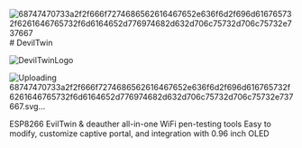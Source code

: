 ![68747470733a2f2f666f7274686562616467652e636f6d2f696d616765732f6261646765732f6d6164652d776974682d632d706c75732d706c75732e737667](https://github.com/user-attachments/assets/f632a9c4-060c-433f-a0f9-dce05c93ffe1)# DevilTwin

![DevilTwinLogo](https://github.com/user-attachments/assets/a33fdfe6-80a0-4047-8104-9c987f20a9c7)

![Uploading 68747470733a2f2f666f7274686562616467<svg xmlns="http://www.w3.org/2000/svg" viewBox="0 0 165 35.23" height="35.23" width="165"><g data-name="Layer 2"><g data-name="Layer 1"><path fill="#c1282d" d="M165 35l-130.33.17v-35L165 0v35z"/><path fill="#ef4041" d="M0 .2h111.25v35H0z"/><path fill="#fff" d="M126.5 21.78a4.17 4.17 0 0 1-1.65-1.55 4.54 4.54 0 0 1 0-4.51 4.16 4.16 0 0 1 1.65-1.55 5 5 0 0 1 2.37-.56 5.1 5.1 0 0 1 2.08.41 4 4 0 0 1 1.54 1.18L131 16.55a2.49 2.49 0 0 0-2-1 2.44 2.44 0 0 0-1.22.3 2.07 2.07 0 0 0-.83.85 2.82 2.82 0 0 0 0 2.51 2.07 2.07 0 0 0 .83.85 2.44 2.44 0 0 0 1.22.3 2.49 2.49 0 0 0 2-1l1.51 1.37a4 4 0 0 1-1.54 1.18 5.1 5.1 0 0 1-2.08.41 5 5 0 0 1-2.39-.54zM141.85 18.84h-2v2H138v-2h-2v-1.75h2v-2h1.85v2h2zM151.9 18.84h-2v2H148v-2h-2v-1.75h2v-2h1.85v2h2zM14.92 13.64l2.46 6.54 2.46-6.54h1.92v8.53h-1.48v-2.81l.15-3.76-2.53 6.57h-1.06l-2.51-6.57.15 3.76v2.81H13v-8.53zM31 20.18h-3.3l-.69 2h-1.52l3.22-8.53H30l3.23 8.53h-1.51zM28.14 19h2.47l-1.24-3.54zM36.88 22.17v-8.53h2.52a4 4 0 0 1 2 .5 3.44 3.44 0 0 1 1.36 1.43 4.54 4.54 0 0 1 .48 2.12v.43a4.52 4.52 0 0 1-.48 2.13 3.39 3.39 0 0 1-1.38 1.42 4.13 4.13 0 0 1-2 .5zm1.48-7.34V21h1a2.23 2.23 0 0 0 1.79-.73 3.18 3.18 0 0 0 .64-2.09v-.47a3.26 3.26 0 0 0-.6-2.12 2.14 2.14 0 0 0-1.75-.73zM52.34 18.36h-3.5V21h4.1v1.18h-5.58v-8.54h5.54v1.2h-4.06v2.36h3.5zM69.1 20.06l1.31-6.42h1.47l-2 8.53H68.5l-1.62-6.23-1.66 6.23h-1.43l-2-8.53h1.51L64.62 20l1.63-6.41h1.24zM77.17 22.17H75.7v-8.53h1.48zM87.63 14.83H85v7.34h-1.5v-7.34h-2.64v-1.2h6.77zM98.16 22.17h-1.47v-3.79h-3.82v3.79h-1.48v-8.53h1.48v3.55h3.81v-3.55h1.48z"/></g></g></svg>652e636f6d2f696d616765732f6261646765732f6d6164652d776974682d632d706c75732d706c75732e737667.svg…]()


ESP8266 EvilTwin &amp; deauther all-in-one WiFi pen-testing tools Easy to modify, customize captive portal, and integration with 0.96 inch OLED
